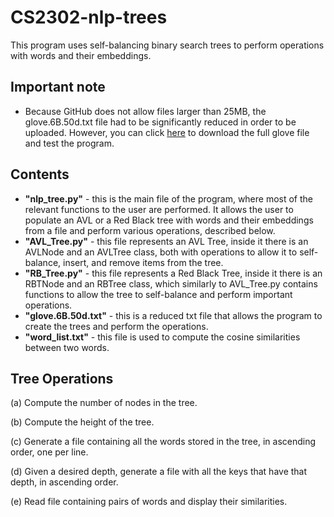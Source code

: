 # CS2302-nlp-trees
This program uses self-balancing binary search trees to perform operations with words and their embeddings.

## Important note
* Because GitHub does not allow files larger than 25MB, the glove.6B.50d.txt file had to be significantly reduced in order to be uploaded. However, you can click [here](https://nlp.stanford.edu/data/glove.6B.zip) to download the full glove file and test the program.

## Contents
* **"nlp_tree.py"** - this is the main file of the program, where most of the relevant functions to the user are performed. It allows the user to populate an AVL or a Red Black tree with words and their embeddings from a file and perform various operations, described below.
* **"AVL_Tree.py"** - this file represents an AVL Tree, inside it there is an AVLNode and an AVLTree class, both with operations to allow it to self-balance, insert, and remove items from the tree.
* **"RB_Tree.py"** - this file represents a Red Black Tree, inside it there is an RBTNode and an RBTree class, which similarly to AVL_Tree.py contains functions to allow the tree to self-balance and perform important operations.
* **"glove.6B.50d.txt"** - this is a reduced txt file that allows the program to create the trees and perform the operations.
* **"word_list.txt"** - this file is used to compute the cosine similarities between two words.

## Tree Operations
(a) Compute the number of nodes in the tree.

(b) Compute the height of the tree.

(c) Generate a file containing all the words stored in the tree, in ascending order, one per
line.

(d) Given a desired depth, generate a file with all the keys that have that depth, in
ascending order.

(e) Read file containing pairs of words and display their similarities.
